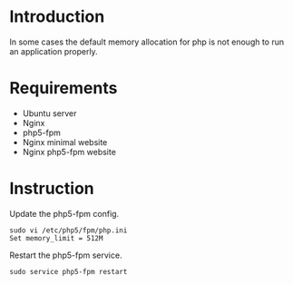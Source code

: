 # Introduction

In some cases the default memory allocation for php is not enough to run an application properly.

# Requirements

* Ubuntu server
* Nginx
* php5-fpm
* Nginx minimal website
* Nginx php5-fpm website

# Instruction

Update the php5-fpm config.

    sudo vi /etc/php5/fpm/php.ini
    Set memory_limit = 512M

Restart the php5-fpm service.

    sudo service php5-fpm restart
    
